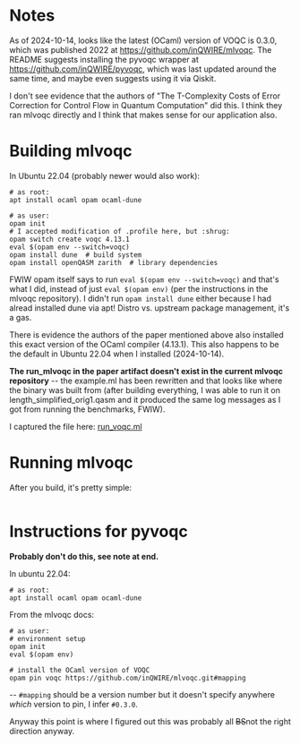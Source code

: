 # Notes

As of 2024-10-14, looks like the latest (OCaml) version of VOQC is 0.3.0, which was published 2022 at https://github.com/inQWIRE/mlvoqc. The README suggests installing the pyvoqc wrapper at https://github.com/inQWIRE/pyvoqc, which was last updated around the same time, and maybe even suggests using it via Qiskit.

I don't see evidence that the authors of "The T-Complexity Costs of Error Correction for Control Flow in Quantum Computation" did this. I think they ran mlvoqc directly and I think that makes sense for our application also.

# Building mlvoqc

In Ubuntu 22.04 (probably newer would also work):
```
# as root:
apt install ocaml opam ocaml-dune

# as user:
opam init
# I accepted modification of .profile here, but :shrug:
opam switch create voqc 4.13.1
eval $(opam env --switch=voqc)
opam install dune  # build system
opam install openQASM zarith  # library dependencies
```

FWIW opam itself says to 
run `eval $(opam env --switch=voqc)` and that's what I did, instead of just `eval $(opam env)` (per the instructions in the mlvoqc repository). I didn't run `opam install dune` either because I had alread installed dune via apt! Distro vs. upstream package management, it's a gas.

There is evidence the authors of the paper mentioned above also installed this exact version of the OCaml compiler (4.13.1). This also happens to be the default in Ubuntu 22.04 when I installed (2024-10-14).

**The run\_mlvoqc in the paper artifact doesn't exist in the current mlvoqc repository** -- the example.ml has been rewritten and that looks like where the binary was built from (after building everything, I was able to run it on length_simplified_orig1.qasm and it produced the same log messages as I got from running the benchmarks, FWIW).

I captured the file here: [run_voqc.ml](from-spire-paper-artifact/run_voqc.ml)

# Running mlvoqc

After you build, it's pretty simple:

```
```

# Instructions for pyvoqc

**Probably don't do this, see note at end.**

In ubuntu 22.04:
```
# as root:
apt install ocaml opam ocaml-dune
```

From the mlvoqc docs:
```
# as user:
# environment setup
opam init
eval $(opam env)

# install the OCaml version of VOQC
opam pin voqc https://github.com/inQWIRE/mlvoqc.git#mapping
```

-- `#mapping` should be a version number but it doesn't specify anywhere _which_ version to pin, I infer `#0.3.0`.

Anyway this point is where I figured out this was probably all ~~BS~~not the right direction anyway.

